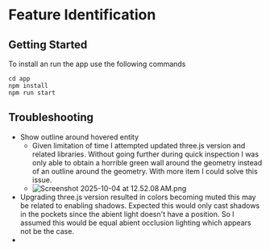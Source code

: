 # Feature Identification

## Getting Started
To install an run the app use the following commands

```
cd app
npm install
npm run start
```

## Troubleshooting
- Show outline around hovered entity
    - Given limitation of time I attempted updated three.js version and related libraries.
      Without going further during quick inspection I was only able to obtain a horrible green
      wall around the geometry instead of an outline around the geometry. With more item I could solve this issue.
    - ![Screenshot 2025-10-04 at 12.52.08 AM.png](../img/Screenshot%202025-10-04%20at%2012.52.08%E2%80%AFAM.png)
- Upgrading three.js version resulted in colors becoming muted this may be related to enabling shadows.
  Expected this would only cast shadows in the pockets  since the abient light doesn't have a position.
  So I assumed this would be equal abient occlusion lighting which appears not be the case.
- 